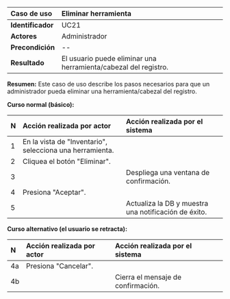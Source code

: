 | **Caso de uso**      | **Eliminar herramienta** |
| :---        | :---        |
| **Identificador**      | UC21 |
| **Actores**      | Administrador |
| **Precondición**   | -- |
| **Resultado**   | El usuario puede eliminar una herramienta/cabezal del registro. |

**Resumen:**
Este caso de uso describe los pasos necesarios para que un administrador pueda eliminar una herramienta/cabezal del registro.

**Curso normal (básico):**

| **N**      | **Acción realizada por actor** | **Acción realizada por el sistema** |
| :---        | :---        | :---        |
| 1      | En la vista de "Inventario", selecciona una herramienta. |  |
| 2      | Cliquea el botón "Eliminar". |  |
| 3      |  | Despliega una ventana de confirmación. |
| 4      | Presiona "Aceptar". |  |
| 5      |  | Actualiza la DB y muestra una notificación de éxito. |

**Curso alternativo (el usuario se retracta):**

| **N**      | **Acción realizada por actor** | **Acción realizada por el sistema** |
| :---        | :---        | :---        |
| 4a      | Presiona "Cancelar". |  |
| 4b      |  | Cierra el mensaje de confirmación. |
